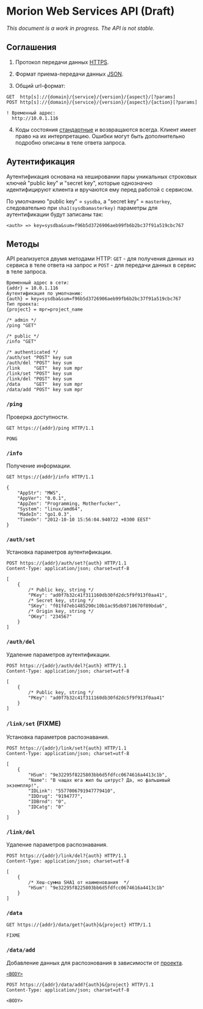 # Morion Web Services API (Draft) #

*This document is a work in progress. The API is not stable.*

<!--
Облачный сервис распознавания входящих данных различного типа в реальном режиме времени. Нераспознанные названия отсылает в сервис экспертной системы для последующей их привязки к значениям ключей эталонных справочников. Распознанные названия вместе с их атрибутами отсылает для последующей обработки в соотвествующие сервисы.
-->

## Соглашения ##

1. Протокол передачи данных [HTTPS](http://ru.wikipedia.org/wiki/HTTPS).

2. Формат приема-передачи данных [JSON](http://json.org/).

3. Общий url-формат:

  ```
  GET  http[s]://{domain}/{service}/{version}/{aspect}/[?params]
  POST http[s]://{domain}/{service}/{version}/{aspect}/{action}[?params]

  ! Временный адрес:
  	http://10.0.1.116

  ```

4. Коды состояния [стандартные](http://en.wikipedia.org/wiki/List_of_HTTP_status_codes) и возвращаются всегда. Клиент имеет право на их интерпретацию. Ошибки могут быть дополнительно подробно описаны в теле ответа запроса.

## Аутентификация ##

Аутентификация основана на хешировании пары уникальных строковых ключей "public key" и "secret key", которые однозначно идентифицируют клиента и вручаются ему перед работой с сервисом. 

По умолчанию "public key" = `sysdba`, а "secret key" = `masterkey`, следовательно при `sha1(sysdbamasterkey)` параметры для аутентификации будут записаны так:
  
  ```
  <auth> => key=sysdba&sum=f96b5d3726906aeb99fb6b2bc37f91a519cbc767
  ```

## Методы ##

API реализуется двумя методами HTTP: `GET` - для получения данных из сервиса в теле ответа на запрос и `POST` - для передачи данных в сервис в теле запроса.

```
Временный адрес в сети:
{addr} = 10.0.1.116
Аутентификация по умолчанию:
{auth} = key=sysdba&sum=f96b5d3726906aeb99fb6b2bc37f91a519cbc767
Тип проекта:
{project} = mpr=project_name

/* admin */
/ping "GET"

/* public */
/info "GET"

/* authenticated */
/auth/set "POST" key sum
/auth/del "POST" key sum
/link     "GET"  key sum mpr
/link/set "POST" key sum
/link/del "POST" key sum
/data     "GET"  key sum mpr
/data/add "POST" key sum mpr
```

### `/ping` ###
Проверка доступности.
```
GET https://{addr}/ping HTTP/1.1
```
```
PONG
```

### `/info` ###
Получение информации.
```
GET https://{addr}/info HTTP/1.1
```
```
{
	"AppStr": "MWS",
	"AppVer": "0.0.1",
	"AppZen": "Programming, Motherfucker",
	"System": "linux/amd64",
	"MadeIn": "go1.0.3",
	"TimeOn": "2012-10-10 15:56:04.940722 +0300 EEST"
}
```

### `/auth/set` ###
Установка параметров аутентификации.
```
POST https://{addr}/auth/set?{auth} HTTP/1.1
Content-Type: application/json; charset=utf-8

[
	{
		/* Public key, string */
		"PKey": "ad0f7b32c41f311160db30fd2dc5f9f913f0aa41",
		/* Secret key, string */
		"SKey": "f01fd7eb1485290c10b1ac95db9710670f89bda6",
		/* Origin key, string */
		"OKey": "234567"
	}
]
```

### `/auth/del` ###
Удаление параметров аутентификации.
```
POST https://{addr}/auth/del?{auth} HTTP/1.1
Content-Type: application/json; charset=utf-8

[
	{
		/* Public key, string */
		"PKey": "ad0f7b32c41f311160db30fd2dc5f9f913f0aa41"
	}
]
```
<!--
### `/link` ###
```
GET https://{addr}/link/get?{auth} HTTP/1.1
```
```
FIXME
```
-->
### `/link/set` (FIXME) ###
Установка параметров распознавания.
```
POST https://{addr}/link/set?{auth} HTTP/1.1
Content-Type: application/json; charset=utf-8

[
	{
		"HSum": "9e32295f8225803bb6d5fdfcc0674616a4413c1b",
		"Name": "В чащах юга жил бы цитрус? Да, но фальшивый экземпляр!",
		"IDLink": "5577006791947779410",
		"IDDrug": "9194777",
		"IDBrnd": "0",
		"IDCatg": "0"
	}
]
```

### `/link/del` ###
Удаление параметров распознавания.
```
POST https://{addr}/link/del?{auth} HTTP/1.1
Content-Type: application/json; charset=utf-8

[
	{
	 	/* Хеш-сумма SHA1 от наименования  */
	 	"HSum": "9e32295f8225803bb6d5fdfcc0674616a4413c1b"
	}
]
```

### `/data` ###
```
GET https://{addr}/data/get?{auth}&{project} HTTP/1.1
```
```
FIXME
```

### `/data/add` ###
Добавление данных для распознования в зависимости от [проекта](https://github.com/pharmbase/rfc/blob/master/src/api-proj.md). 

[`<BODY>`](https://github.com/pharmbase/rfc/blob/master/src/fmt-phxp.md)
```
POST https://{addr}/data/add?{auth}&{project} HTTP/1.1
Content-Type: application/json; charset=utf-8

<BODY>
```
